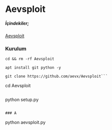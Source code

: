 # Aevsploit

##### İçindekiler;

[Aevsploit](https://www.hizliresim.com/7am7siz)


### Kurulum

```
cd && rm -rf Aevsploit
```

```
apt install git python -y
```

```
git clone https://github.com/aevx/Aevsploit```

```
cd Aevsploit
```

```
python setup.py
```

### A

```
python aevsploit.py
```
